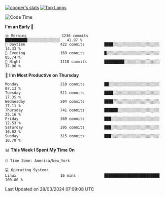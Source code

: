 [![cooper's stats](https://github-readme-stats-dwoluvhms-coopjz.vercel.app/api?username=coopjz&count_private=true)](https://github.com/coopjz/github-readme-stats)
[![Top Langs](https://github-readme-stats-dwoluvhms-coopjz.vercel.app/api/top-langs/?username=coopjz&count_private=true&langs_count=8&layout=compact)](https://github.com/coopjz/github-readme-stats)
<!--START_SECTION:waka-->
![Code Time](http://img.shields.io/badge/Code%20Time-1%20hr%2030%20mins-blue)

**I'm an Early 🐤** 

```text
🌞 Morning                1236 commits        ██████████░░░░░░░░░░░░░░░   41.97 % 
🌆 Daytime                422 commits         ████░░░░░░░░░░░░░░░░░░░░░   14.33 % 
🌃 Evening                169 commits         █░░░░░░░░░░░░░░░░░░░░░░░░   05.74 % 
🌙 Night                  1118 commits        █████████░░░░░░░░░░░░░░░░   37.96 % 
```
📅 **I'm Most Productive on Thursday** 

```text
Monday                   210 commits         ██░░░░░░░░░░░░░░░░░░░░░░░   07.13 % 
Tuesday                  511 commits         ████░░░░░░░░░░░░░░░░░░░░░   17.35 % 
Wednesday                504 commits         ████░░░░░░░░░░░░░░░░░░░░░   17.11 % 
Thursday                 741 commits         ██████░░░░░░░░░░░░░░░░░░░   25.16 % 
Friday                   369 commits         ███░░░░░░░░░░░░░░░░░░░░░░   12.53 % 
Saturday                 295 commits         ███░░░░░░░░░░░░░░░░░░░░░░   10.02 % 
Sunday                   315 commits         ███░░░░░░░░░░░░░░░░░░░░░░   10.70 % 
```


📊 **This Week I Spent My Time On** 

```text
🕑︎ Time Zone: America/New_York

💻 Operating System: 
Linux                    16 mins             █████████████████████████   100.00 % 
```


 Last Updated on 28/03/2024 07:09:08 UTC
<!--END_SECTION:waka-->
